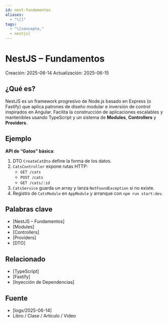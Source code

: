 ```yaml
---
id: nest-fundamentos
aliases:
  - "\[]"
tags:
  - "\[concepto,"
  - nestjs]
---
```


# NestJS – Fundamentos

Creación: 2025-06-14
Actualización: 2025-06-15

## ¿Qué es?

NestJS es un framework progresivo de Node.js basado en Express (o Fastify)
que aplica patrones de diseño modular e inversión de control inspirados en
Angular. Facilita la construcción de aplicaciones escalables y mantenibles
usando TypeScript y un sistema de **Modules**, **Controllers** y **Providers**.

## Ejemplo

**API de “Gatos” básica**:

1. DTO `CreateCatDto` define la forma de los datos.
2. `CatsController` expone rutas HTTP:
   - `GET /cats`
   - `POST /cats`
   - `GET /cats/:id`
3. `CatsService` guarda un array y lanza `NotFoundException` si no existe.
4. Registro de `CatsModule` en `AppModule` y arranque con `npm run start:dev`.

## Palabras clave

- [NestJS – Fundamentos]
- [Modules]
- [Controllers]
- [Providers]
- [DTO]

## Relacionado

- [TypeScript]
- [Fastify]
- [Inyección de Dependencias]

## Fuente

- [logs/2025-06-14]
- Libro / Clase / Artículo / Video
